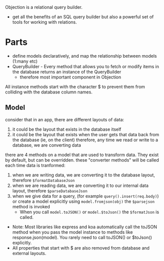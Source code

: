 
Objection is a relational query builder. 
- get all the benefits of an SQL query builder but also a powerful set of tools for working with relations.

# Parts
- define models declaratively, and map the relationship between models (1:many etc)
- QueryBuilder - Every method that allows you to fetch or modify items in the database returns an instance of the QueryBuilder
	- therefore most important component in Objection

All instance methods start with the character $ to prevent them from colliding with the database column names.

## Model
consider that in an app, there are different layouts of data:
1. it could be the layout that exists in the database itself
2. it could be the layout that exists when the user gets that data back from the database (ie, on the client)
therefore, any time we read or write to a database, we are converting data

there are 4 methods on a model that are used to transform data. They exist by default, but can be overridden. 
these "converter methods" will be called each time data is tranformed: 
1. when we are writing data, we are converting it to the database layout, therefore `$formatDatabaseJson`
2. when we are reading data, we are converting it to our internal data layout, therefore `$parseDatabaseJson`
3. when we give data for a query, (for example `query().insert(req.body)`) or create a model explicitly using `model.fromjson(obj)` the `$parsejson` method is invoked
	- When you call `model.toJSON()` or `model.$toJson()` the `$formatJson` is called.
- Note: Most libraries like express and koa automatically call the toJSON method when you pass the model instance to methods like response.json(model). You rarely need to call toJSON() or $toJson() explicitly.
- All properties that start with $ are also removed from database and external layouts.
